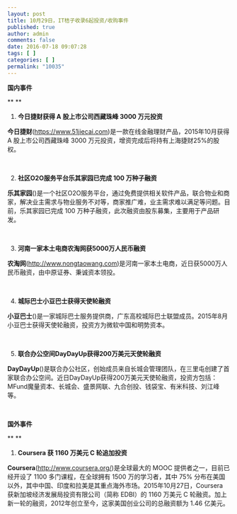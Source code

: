 ```yaml
---
layout: post
title: 10月29日，IT桔子收录6起投资/收购事件
published: true
author: admin
comments: false
date: 2016-07-18 09:07:28
tags: [ ]
categories: [ ]
permalink: "10035"
---
```

**国内事件**

** **

1. **今日捷财获得 A 股上市公司西藏珠峰 3000 万元投资**

**今日捷财**(https://www.51jiecai.com)是一款在线金融理财产品，2015年10月获得 A 股上市公司西藏珠峰 3000 万元投资，增资完成后将持有上海捷财25%的股权。

&nbsp;

2. **社区O2O服务平台乐其家园已完成 100 万种子融资**

**乐其家园**()是一个社区O2O服务平台，通过免费提供相关软件产品，联合物业和商家，解决业主需求与物业服务不对等，商家推广难，业主需求难以满足等问题。目前，乐其家园已完成 100 万种子融资，此次融资由股东募集，主要用于产品研发。

&nbsp;

3. **河南一家本土电商农淘网获5000万人民币融资**

**农淘网**(http://www.nongtaowang.com)是河南一家本土电商，近日获5000万人民币融资，由中原证券、秉诚资本领投。

&nbsp;

4. **城际巴士小豆巴士获得天使轮融资**

**小豆巴士**()是一家城际巴士服务提供商，广东高校城际巴士联盟成员。2015年8月小豆巴士获得天使轮融资，投资方为微软中国和明势资本。

&nbsp;

5. **联合办公空间DayDayUp获得200万美元天使轮融资**

**DayDayUp**()是联合办公社区，创始成员来自长城会管理团队，在三里屯创建了首家联合办公空间。近日DayDayUp获得200万美元天使轮融资，投资方包括：MFund魔量资本、长城会、盛景网联、九合创投、钱袋宝、有米科技、刘江峰等。

&nbsp;

**国外事件**

** **

1. **Coursera 获 1160 万美元 C 轮追加投资**

**Coursera**(http://www.coursera.org/)是全球最大的 MOOC 提供者之一，目前已经开设了 1100 多门课程，在全球拥有 1500 万的学习者，其中 75% 分布在美国以外，其中中国、印度和拉美是其重点海外市场。2015年10月27日，Coursera 获新加坡经济发展局投资有限公司（简称 EDBI）的 1160 万美元 C 轮融资。加上新一轮的融资，2012年创立至今，这家美国创业公司的总融资额为 1.46 亿美元。